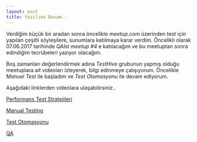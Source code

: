 ```yaml
---
layout: post
title: Yazılıma Devam..
---
```


Verdiğim küçük bir aradan sonra öncelikle *meetup.com* üzerinden test için yapılan çeşitli söyleşilere, sunumlara katılmaya karar verdim. Öncelikli olarak 07.06.2017 tarihinde *QAlst meetup #4* e katılacağım ve bu meetuptan sonra edindiğim tecrübeleri yazıyor olacağım.

Boş zamanları değerlendirmek adına *TestHive* grubunun yapmış olduğu meetuplara ait videoları izleyerek, bilgi edinmeye çalışıyorum. 
Öncelikle *Manuel Test* ile başladım ve *Test Otomasyonu* ile devam ediyorum. 

Aşağıdaki linklerden videolara ulaşabilirsiniz.. 


<a href="https://www.youtube.com/watch?v=Z1HRJqZHwKQ" target="_blank">Performans Test Stratejileri</a>

<a href="https://www.youtube.com/watch?v=jMuR71NMC68" target="_blank">Manual Testing</a>

<a href="https://www.youtube.com/watch?v=hdMRBpdHGbM" target="_blank">Test Otomasyonu</a>

<a href="https://www.youtube.com/watch?v=TWnFTaUIpOg" target="_blank">QA</a>

